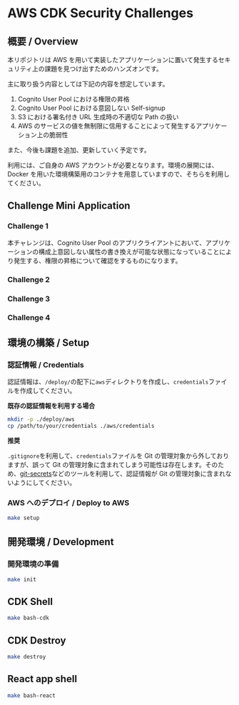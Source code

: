 # AWS CDK Security Challenges

## 概要 / Overview

本リポジトリは AWS を用いて実装したアプリケーションに置いて発生するセキュリティ上の課題を見つけ出すためのハンズオンです。

主に取り扱う内容としては下記の内容を想定しています。

1. Cognito User Pool における権限の昇格
2. Cognito User Pool における意図しない Self-signup
3. S3 における署名付き URL 生成時の不適切な Path の扱い
4. AWS のサービスの値を無制限に信用することによって発生するアプリケーション上の脆弱性

また、今後も課題を追加、更新していく予定です。

利用には、ご自身の AWS アカウントが必要となります。環境の展開には、Docker を用いた環境構築用のコンテナを用意していますので、そちらを利用してください。

## Challenge Mini Application

### Challenge 1

本チャレンジは、Cognito User Pool のアプリクライアントにおいて、アプリケーションの構成上意図しない属性の書き換えが可能な状態になっていることにより発生する、権限の昇格について確認をするものになります。

### Challenge 2

### Challenge 3

### Challenge 4

## 環境の構築 / Setup

### 認証情報 / Credentials

認証情報は、`/deploy/`の配下に`aws`ディレクトりを作成し、`credentials`ファイルを作成してください。

**既存の認証情報を利用する場合**

```sh
mkdir -p ./deploy/aws
cp /path/to/your/credentials ./aws/credentials
```

**推奨**

`.gitignore`を利用して、`credentials`ファイルを Git の管理対象から外しておりますが、誤って Git の管理対象に含まれてしまう可能性は存在します。そのため、[git-secrets](https://github.com/awslabs/git-secrets)などのツールを利用して、認証情報が Git の管理対象に含まれないようにしてください。

### AWS へのデプロイ / Deploy to AWS

```sh
make setup
```

## 開発環境 / Development

### 開発環境の準備

```sh
make init
```

## CDK Shell

```sh
make bash-cdk
```

## CDK Destroy

```sh
make destroy
```

## React app shell

```sh
make bash-react
```
